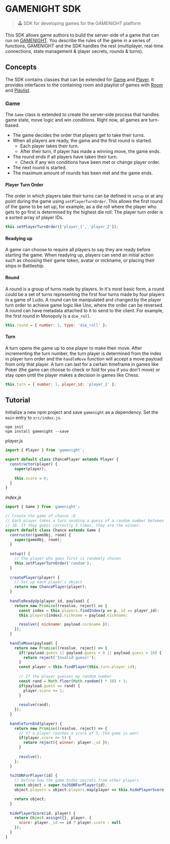 # GAMENIGHT SDK

> 🕹 SDK for developing games for the GAMENIGHT platform

This SDK allows game authors to build the server-side of a game that can run on [GAMENIGHT](https://gamenight.gg). You describe the rules of the game in a series of functions, GAMENIGHT and the SDK handles the rest (multiplayer, real-time connections, state management & player secrets, rounds & turns).

## Concepts

The SDK contains classes that can be extended for [Game](/#Game) and [Player](/#Player). It provides interfaces to the containing room and playlist of games with [Room](/#Room) and [Playlist](/#Playlist).

### Game

The `Game` class is extended to create the server-side process that handles game state, move logic and win conditions. Right now, all games are turn-based.

- The game decides the order that players get to take their turns.
- When all players are ready, the game and the first round is started.
    - Each player takes their turn.
    - After their turn, if player has made a winning move, the game ends.
- The round ends if all players have taken their turn.
    - Check if any win conditions have been met or change player order.
- The next round is started.
- The maximum amount of rounds has been met and the game ends.

#### Player Turn Order

The order in which players take their turns can be defined in `setup` or at any point during the game using `setPlayerTurnOrder`. This allows the first round of the game to be set up, for example, as a die roll where the player who gets to go first is determined by the highest die roll. The player turn order is a sorted array of player IDs.

```js
this.setPlayerTurnOrder(['player_1', 'player_2']);
```

#### Readying up

A game can choose to require all players to say they are ready before starting the game. When readying up, players can send an initial action such as choosing their game token, avatar or nickname, or placing their ships in Battleship.

#### Round

A round is a group of turns made by players. In it's most basic form, a round could be a set of turns representing the first four turns made by four players in a game of Ludo. A round can be manipulated and changed by the player turn order to achieve game logic like Uno, where the order can be reversed. A round can have metadata attached to it to send to the client. For example, the first round in Monopoly is a `die_roll`.

```js
this.round = { number: 1, type: 'die_roll' };
```

#### Turn

A turn opens the game up to one player to make their move. After incrementing the turn number, the turn player is determined from the index in player turn order and the `handleMove` function will accept a move payload from only that player. A turn can last for a certain timeframe in games like Poker (the game can choose to check or fold for you if you don't move) or stay open until the player makes a decision in games like Chess.

```js
this.turn = { number: 1, player_id: 'player_1' };
```

## Tutorial

Initialize a new npm project and save `gamenight` as a dependency. Set the `main` entry to `src/index.js`.

```
npm init
npm install gamenight --save
```

*player.js*
```js
import { Player } from 'gamenight';

export default class ChancePlayer extends Player {
  constructor(player) {
    super(player);
    
    this.score = 0;
  }
}
```

*index.js*
```js
import { Game } from 'gamenight';

// Create the game of chance :D
// Each player takes a turn sending a guess of a random number between 1 and
// 10. If they guess correctly 5 times, they are the winner.
export default class Chance extends Game {
  contructor(gameObj, room) {
    super(gameObj, room);
  }
  
  setup() {
    // The player who goes first is randomly chosen
    this.setPlayerTurnOrder('random');
  }
  
  createPlayer(player) {
    // Set up each player's object
    return new ChancePlayer(player);
  }
  
  handleReadyUp(player_id, payload) {
    return new Promise((resolve, reject) => {
      const index = this.players.findIndex(p => p._id == player_id);
      this.players[index].nickname = payload.nickname;

      resolve({ nickname: payload.nickname });
    });
  }
  
  handleMove(payload) {
    return new Promise((resolve, reject) => {
      if(!payload.guess || payload.guess < 0 || payload.guess > 10) {
        return reject('Invalid guess!');
      }
      const player = this.findPlayer(this.turn.player_id);
      
      // If the player guesses my random number
      const rand = Math.floor(Math.random() * 10) + 1;
      if(payload.guess == rand) {
        player.score += 1;
      }
      
      resolve(rand);
    });
  }
  
  handleTurnEnd(player) {
    return new Promise((resolve, reject) => {
      // If a player reaches a score of 5, the game is won!
      if(player.score >= 5) {
        return reject({ winner: player._id });
      }
      
      resolve();
    };
  }
  
  toJSONForPlayer(id) {
    // Define how the game hides secrets from other players
    const object = super.toJSONForPlayer(id);
    object.players = object.players.map(player => this.hidePlayerScore(id, player));

    return object;
  }
  
  hidePlayerScore(id, player) {
    return Object.assign({}, player, {
      score: player._id == id ? player.score : null
    });
  }
}
```
